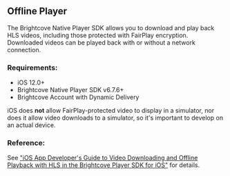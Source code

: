 Offline Player
--------------

The Brightcove Native Player SDK allows you to download and play back HLS videos, including those protected with FairPlay encryption. Downloaded videos can be played back with or without a network connection.

### Requirements:

- iOS 12.0+
- Brightcove Native Player SDK v6.7.6+
- Brightcove Account with Dynamic Delivery

iOS does **not** allow FairPlay-protected video to display in a simulator, nor does it allow video downloads to a simulator, so it's important to develop on an actual device.

### Reference:

See ["iOS App Developer's Guide to Video Downloading and Offline Playback with HLS in the Brightcove Player SDK for iOS"](https://github.com/brightcove/brightcove-player-sdk-ios/blob/master/OfflinePlayback.md) for details.
